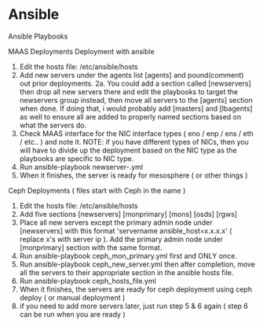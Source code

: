 # Ansible
Ansible Playbooks

MAAS Deployments
Deployment with ansible
1. Edit the hosts file: /etc/ansible/hosts
2. Add new servers under the agents list [agents] and pound(comment) out prior deployments.
2a. You could add a section called [newservers] then drop all new servers there and edit the playbooks to target the newservers group instead, then move all servers to the [agents] section when done.  If doing that, i would probably add [masters] and [lbagents] as well to ensure all are added to properly named sections based on what the servers do.
3. Check MAAS interface for the NIC interface types ( eno / enp / ens / eth / etc.. ) and note it.
NOTE: if you have different types of NICs, then you will have to divide up the deployment based on the NIC type as the playbooks are specific to NIC type.
4. Run ansible-playbook newserver-<NICTYPEHERE>.yml
5. When it finishes, the server is ready for mesosphere ( or other things )

Ceph Deployments ( files start with Ceph in the name )
1. Edit the hosts file: /etc/ansible/hosts
2. Add five sections
[newservers]
[monprimary]
[mons]
[osds]
[rgws]
3. Place all new servers except the primary admin node under [newservers] with this format 'servername ansible_host=x.x.x.x' ( replace x's with server ip ).  Add the primary admin node under [monprimary] section with the same format.
4. Run ansible-playbook ceph_mon_primary.yml first and ONLY once.
5. Run ansible-playbook ceph_new_server.yml then after completion, move all the servers to their appropriate section in the ansible hosts file.
6. Run ansible-playbook ceph_hosts_file.yml
7. When it finishes, the servers are ready for ceph deployment using ceph deploy ( or manual deployment )
8. if you need to add more servers later, just run step 5 & 6 again ( step 6 can be run when you are ready )

